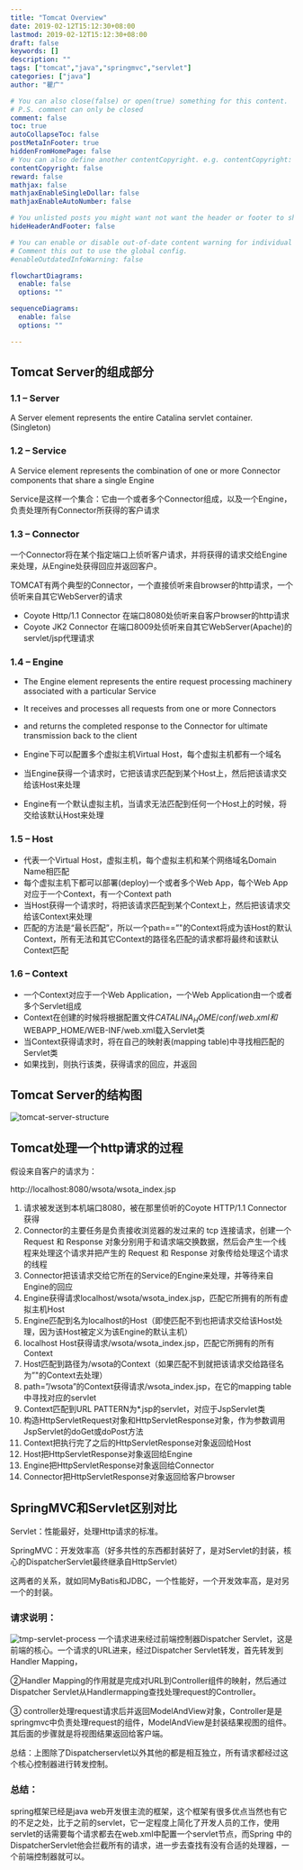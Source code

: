 ```yaml
---
title: "Tomcat Overview"
date: 2019-02-12T15:12:30+08:00
lastmod: 2019-02-12T15:12:30+08:00
draft: false
keywords: []
description: ""
tags: ["tomcat","java","springmvc","servlet"]
categories: ["java"]
author: "瞿广"

# You can also close(false) or open(true) something for this content.
# P.S. comment can only be closed
comment: false
toc: true
autoCollapseToc: false
postMetaInFooter: true
hiddenFromHomePage: false
# You can also define another contentCopyright. e.g. contentCopyright: "This is another copyright."
contentCopyright: false
reward: false
mathjax: false
mathjaxEnableSingleDollar: false
mathjaxEnableAutoNumber: false

# You unlisted posts you might want not want the header or footer to show
hideHeaderAndFooter: false

# You can enable or disable out-of-date content warning for individual post.
# Comment this out to use the global config.
#enableOutdatedInfoWarning: false

flowchartDiagrams:
  enable: false
  options: ""

sequenceDiagrams: 
  enable: false
  options: ""

---
```




## Tomcat Server的组成部分
### 1.1 – Server

A Server element represents the entire Catalina servlet container. (Singleton)

### 1.2 – Service

<!--more-->
A Service element represents the combination of one or more Connector components that share a single Engine

Service是这样一个集合：它由一个或者多个Connector组成，以及一个Engine，负责处理所有Connector所获得的客户请求

### 1.3 – Connector

一个Connector将在某个指定端口上侦听客户请求，并将获得的请求交给Engine来处理，从Engine处获得回应并返回客户。

TOMCAT有两个典型的Connector，一个直接侦听来自browser的http请求，一个侦听来自其它WebServer的请求

- Coyote Http/1.1 Connector 在端口8080处侦听来自客户browser的http请求
- Coyote JK2 Connector 在端口8009处侦听来自其它WebServer(Apache)的servlet/jsp代理请求

 

### 1.4 – Engine

- The Engine element represents the entire request processing machinery associated with a particular Service
- It receives and processes all requests from one or more Connectors
- and returns the completed response to the Connector for ultimate transmission back to the client

- Engine下可以配置多个虚拟主机Virtual Host，每个虚拟主机都有一个域名
- 当Engine获得一个请求时，它把该请求匹配到某个Host上，然后把该请求交给该Host来处理
- Engine有一个默认虚拟主机，当请求无法匹配到任何一个Host上的时候，将交给该默认Host来处理

### 1.5 – Host

 

- 代表一个Virtual Host，虚拟主机，每个虚拟主机和某个网络域名Domain Name相匹配
- 每个虚拟主机下都可以部署(deploy)一个或者多个Web App，每个Web App对应于一个Context，有一个Context path
- 当Host获得一个请求时，将把该请求匹配到某个Context上，然后把该请求交给该Context来处理
- 匹配的方法是“最长匹配”，所以一个path==”"的Context将成为该Host的默认Context，所有无法和其它Context的路径名匹配的请求都将最终和该默认Context匹配

### 1.6 – Context

- 一个Context对应于一个Web Application，一个Web Application由一个或者多个Servlet组成
- Context在创建的时候将根据配置文件$CATALINA_HOME/conf/web.xml和$WEBAPP_HOME/WEB-INF/web.xml载入Servlet类
- 当Context获得请求时，将在自己的映射表(mapping table)中寻找相匹配的Servlet类
- 如果找到，则执行该类，获得请求的回应，并返回

## Tomcat Server的结构图
![tomcat-server-structure](/img/tomcat-server-structure.gif)

## Tomcat处理一个http请求的过程


假设来自客户的请求为：

  http://localhost:8080/wsota/wsota_index.jsp

1. 请求被发送到本机端口8080，被在那里侦听的Coyote HTTP/1.1 Connector获得
  1.  Connector的主要任务是负责接收浏览器的发过来的 tcp 连接请求，创建一个 Request 和 Response 对象分别用于和请求端交换数据，然后会产生一个线程来处理这个请求并把产生的 Request 和 Response 对象传给处理这个请求的线程
2. Connector把该请求交给它所在的Service的Engine来处理，并等待来自Engine的回应
3. Engine获得请求localhost/wsota/wsota_index.jsp，匹配它所拥有的所有虚拟主机Host
4. Engine匹配到名为localhost的Host（即使匹配不到也把请求交给该Host处理，因为该Host被定义为该Engine的默认主机）
5. localhost Host获得请求/wsota/wsota_index.jsp，匹配它所拥有的所有Context
6. Host匹配到路径为/wsota的Context（如果匹配不到就把该请求交给路径名为”"的Context去处理）
7. path=”/wsota”的Context获得请求/wsota_index.jsp，在它的mapping table中寻找对应的servlet
8. Context匹配到URL PATTERN为*.jsp的servlet，对应于JspServlet类
9. 构造HttpServletRequest对象和HttpServletResponse对象，作为参数调用JspServlet的doGet或doPost方法
10. Context把执行完了之后的HttpServletResponse对象返回给Host
11. Host把HttpServletResponse对象返回给Engine
12. Engine把HttpServletResponse对象返回给Connector
13. Connector把HttpServletResponse对象返回给客户browser

## SpringMVC和Servlet区别对比

Servlet：性能最好，处理Http请求的标准。

SpringMVC：开发效率高（好多共性的东西都封装好了，是对Servlet的封装，核心的DispatcherServlet最终继承自HttpServlet）

这两者的关系，就如同MyBatis和JDBC，一个性能好，一个开发效率高，是对另一个的封装。


### 请求说明：
![tmp-servlet-process](/img/tmp-servlet-process.png)
一个请求进来经过前端控制器Dispatcher Servlet，这是前端的核心。一个请求的URL进来，经过Dispatcher Servlet转发，首先转发到Handler Mapping，

②Handler Mapping的作用就是完成对URL到Controller组件的映射，然后通过Dispatcher Servlet从Handlermapping查找处理request的Controller。

③ controller处理request请求后并返回ModelAndView对象，Controller是是springmvc中负责处理request的组件，ModelAndView是封装结果视图的组件。其后面的步骤就是将视图结果返回给客户端。

总结：上图除了Dispatcherservlet以外其他的都是相互独立，所有请求都经过这个核心控制器进行转发控制。   

### 总结：
 spring框架已经是java web开发很主流的框架，这个框架有很多优点当然也有它的不足之处，比于之前的servlet，它一定程度上简化了开发人员的工作，使用servlet的话需要每个请求都去在web.xml中配置一个servlet节点，而Spring 中的DispatcherServlet他会拦截所有的请求，进一步去查找有没有合适的处理器，一个前端控制器就可以。
